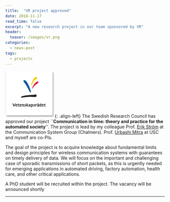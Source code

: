 ```yaml
--- 
title:  "VR project approved"
date: 2018-11-17
read_time: false
excerpt: "A new research project in our team sponsored by VR"
header:
  teaser: /images/vr.png
categories: 
  - news-post
tags:
  - projects
---
```

![image-left](/images/vetenskapsradet-logotyp.png){: .align-left}
The Swedish Research Council has approved our project ``**Communication in time: theory and practice for the automated society**''. 
The project is lead by my colleague Prof. [Erik Ström](https://www.chalmers.se/en/staff/Pages/erik-strom.aspx) at the Communication System Group (Chalmers). 
Prof. [Urbashi Mitra](http://ceng.usc.edu/~ubli/ubli.html) at USC and myself are co-PIs. 

The goal of the project is to acquire knowledge about fundamental limits and design principles for wireless communication systems with guarantees on timely delivery of data. We will focus on the important and challenging case of sporadic transmissions of short packets, as this is urgently needed for emerging applications in automated driving, factory automation, health care, and other critical applications.

A PhD student will be recruited within the project. The vacancy will be announced shortly


<hr> 